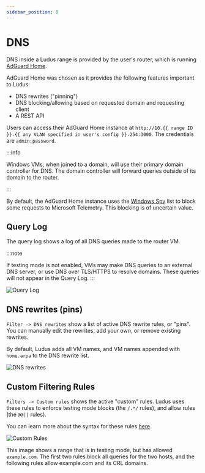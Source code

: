 ```yaml
---
sidebar_position: 8
---
```


# DNS

DNS inside a Ludus range is provided by the user's router, which is running [AdGuard Home](https://github.com/AdguardTeam/AdGuardHome).

AdGuard Home was chosen as it provides the following features important to Ludus:

- DNS rewrites ("pinning")
- DNS blocking/allowing based on requested domain and requesting client
- A REST API

Users can access their AdGuard Home instance at `http://10.{{ range ID }}.{{ any VLAN specified in user's config }}.254:3000`.
The credentials are `admin:password`.

:::info

Windows VMs, when joined to a domain, will use their primary domain controller for DNS. The domain controller will forward queries
outside of its domain to the router.

:::

By default, the AdGuard Home instance uses the [Windows Spy](https://github.com/crazy-max/WindowsSpyBlocker) list to block some requests to Microsoft Telemetry.
This blocking is of uncertain value.

## Query Log

The query log shows a log of all DNS queries made to the router VM.

:::note

If testing mode is not enabled, VMs may make DNS queries to an external DNS server, or use DNS over TLS/HTTPS to resolve domains.
These queries will not appear in the Query Log.
:::

![Query Log](/img/dns/query-log.png)

## DNS rewrites (pins)

`Filter -> DNS rewrites` show a list of active DNS rewrite rules, or "pins". You can manually edit the rewrites, add your own, or remove existing rewrites.

By default, Ludus adds all VM names, and VM names appended with `home.arpa` to the DNS rewrite list.

![DNS rewrites](/img/dns/dns-rewrites.png)


## Custom Filtering Rules

`Filters -> Custom rules` shows the active "custom" rules. Ludus uses these rules to enforce testing mode blocks (the `/.*/` rules), and allow rules (the `@@||` rules).

You can learn more about the syntax for these rules [here](https://adguard.com/kb/general/ad-filtering/create-own-filters/).

![Custom Rules](/img/dns/custom-rules.png)

This image shows a range that is in testing mode, but has allowed `example.com`.
The first two rules block all queries for the two hosts, and the following rules allow example.com and its CRL domains.
